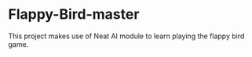 # Flappy-Bird-master
This project makes use of Neat AI module to learn playing the flappy bird game.
